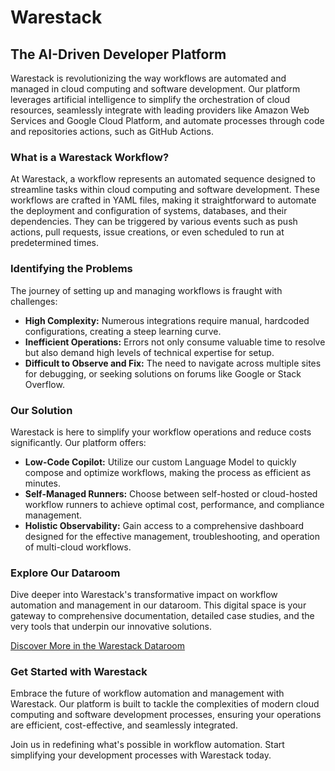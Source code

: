 # Warestack

## The AI-Driven Developer Platform

Warestack is revolutionizing the way workflows are automated and managed in cloud computing and software development. Our platform leverages artificial intelligence to simplify the orchestration of cloud resources, seamlessly integrate with leading providers like Amazon Web Services and Google Cloud Platform, and automate processes through code and repositories actions, such as GitHub Actions.

### What is a Warestack Workflow?

At Warestack, a workflow represents an automated sequence designed to streamline tasks within cloud computing and software development. These workflows are crafted in YAML files, making it straightforward to automate the deployment and configuration of systems, databases, and their dependencies. They can be triggered by various events such as push actions, pull requests, issue creations, or even scheduled to run at predetermined times.

### Identifying the Problems

The journey of setting up and managing workflows is fraught with challenges:
- **High Complexity:** Numerous integrations require manual, hardcoded configurations, creating a steep learning curve.
- **Inefficient Operations:** Errors not only consume valuable time to resolve but also demand high levels of technical expertise for setup.
- **Difficult to Observe and Fix:** The need to navigate across multiple sites for debugging, or seeking solutions on forums like Google or Stack Overflow.

### Our Solution

Warestack is here to simplify your workflow operations and reduce costs significantly. Our platform offers:

- **Low-Code Copilot:** Utilize our custom Language Model to quickly compose and optimize workflows, making the process as efficient as minutes.
- **Self-Managed Runners:** Choose between self-hosted or cloud-hosted workflow runners to achieve optimal cost, performance, and compliance management.
- **Holistic Observability:** Gain access to a comprehensive dashboard designed for the effective management, troubleshooting, and operation of multi-cloud workflows.

### Explore Our Dataroom

Dive deeper into Warestack's transformative impact on workflow automation and management in our dataroom. This digital space is your gateway to comprehensive documentation, detailed case studies, and the very tools that underpin our innovative solutions.

[Discover More in the Warestack Dataroom](https://info.warestack.com/)

### Get Started with Warestack

Embrace the future of workflow automation and management with Warestack. Our platform is built to tackle the complexities of modern cloud computing and software development processes, ensuring your operations are efficient, cost-effective, and seamlessly integrated.

Join us in redefining what's possible in workflow automation. Start simplifying your development processes with Warestack today.

